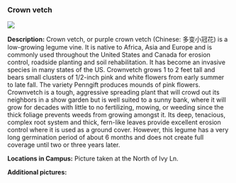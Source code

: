 ### Crown vetch

![](http://www.astro.princeton.edu/~ruixu/fig/Crownvetch.jpg)

**Description:** Crown vetch, or purple crown vetch (Chinese: 多变小冠花) is a low-growing legume vine. It is native to Africa, Asia and Europe and is commonly used throughout the United States and Canada for erosion control, roadside planting and soil rehabilitation. It has become an invasive species in many states of the US. Crownvetch grows 1 to 2 feet tall and bears small clusters of 1/2-inch pink and white flowers from early summer to late fall. The variety Penngift produces mounds of pink flowers. Crownvetch is a tough, aggressive spreading plant that will crowd out its neighbors in a show garden but is well suited to a sunny bank, where it will grow for decades with little to no fertilizing, mowing, or weeding since the thick foliage prevents weeds from growing amongst it. Its deep, tenacious, complex root system and thick, fern-like leaves provide excellent erosion control where it is used as a ground cover. However, this legume has a very long germination period of about 6 months and does not create full coverage until two or three years later.

**Locations in Campus:** Picture taken at the North of Ivy Ln.

**Additional pictures:**
